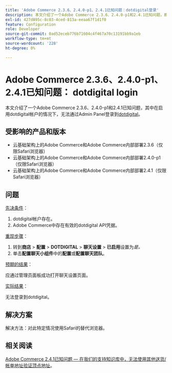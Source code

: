 ```yaml
---
title: 'Adobe Commerce 2.3.6、2.4.0-p1、2.4.1已知问题：dotdigital登录'
description: 本文介绍了一个Adobe Commerce 2.3.6、2.4.0-p1和2.4.1已知问题，即在启用dotdigital帐户的情况下，无法通过Admin Panel登录[dotdigital](https://dotdigital.com/)。
exl-id: 427d895c-8c03-4ced-813a-eeaa67f1d1f0
feature: Configuration
role: Developer
source-git-commit: 0ad52eceb776b71604c4f467a70c13191bb9a1eb
workflow-type: tm+mt
source-wordcount: '228'
ht-degree: 0%

---
```


# Adobe Commerce 2.3.6、2.4.0-p1、2.4.1已知问题： dotdigital login

本文介绍了一个Adobe Commerce 2.3.6、2.4.0-p1和2.4.1已知问题，其中在启用dotdigital帐户的情况下，无法通过Admin Panel登录到[dotdigital](https://dotdigital.com/)。

## 受影响的产品和版本

* 云基础架构上的Adobe Commerce和Adobe Commerce内部部署2.3.6（仅限Safari浏览器）
* 云基础架构上的Adobe Commerce和Adobe Commerce内部部署2.4.0-p1（仅限Safari浏览器）
* 云基础架构上的Adobe Commerce和Adobe Commerce内部部署2.4.1（仅限Safari浏览器）

## 问题

<u>先决条件</u>：

1. dotdigital帐户存在。
1. Adobe Commerce中存在有效的dotdigital API凭据。

<u>重现步骤</u>：

1. 转到&#x200B;**商店** > **配置** > **DOTDIGITAL** > **聊天设置** > **已启用**&#x200B;设置为&#x200B;*是。*
1. 单击&#x200B;**配置聊天小组件**&#x200B;中的&#x200B;**配置**&#x200B;或&#x200B;**配置聊天团队**。

<u>预期的结果</u>：

应通过管理员面板成功打开聊天设置页面。

<u>实际结果</u>：

无法登录到dotdigital。

## 解决方案

解决方法：对此特定情况使用Safari的替代浏览器。

## 相关阅读

[Adobe Commerce 2.4.1已知问题 — 在我们的支持知识库中，无法使用其他送货/帐单地址验证顶点地址](/help/troubleshooting/miscellaneous/magento-2-4-1-vertex-address-validation-message-post-address-update.md)。

